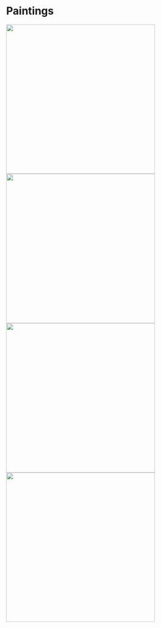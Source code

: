 # Paintings

<img src="https://user-images.githubusercontent.com/11710404/121809460-c935d680-cc54-11eb-91b5-a474fb7b95b8.jpg" width="400" />

<img src="https://user-images.githubusercontent.com/11710404/121809207-d43c3700-cc53-11eb-8e61-21e5683f0911.JPG" width="400" />

<img src="https://user-images.githubusercontent.com/11710404/121809428-a73c5400-cc54-11eb-916a-3ac14dd767e1.jpg" width="400" />

<img src="https://user-images.githubusercontent.com/11710404/121808948-c89c4080-cc52-11eb-8a4f-37584a8ab1d6.JPG" width="400" />
